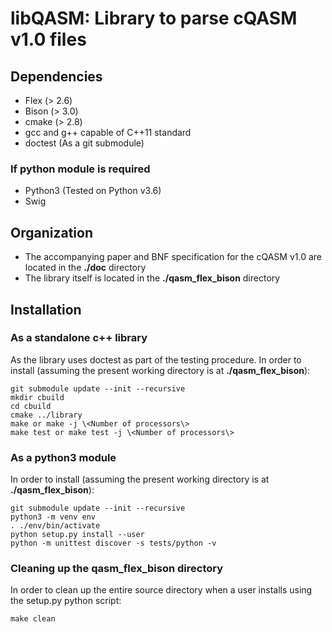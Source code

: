 # libQASM: Library to parse cQASM v1.0 files

## Dependencies
* Flex (> 2.6)
* Bison (> 3.0)
* cmake (> 2.8)
* gcc and g++ capable of C++11 standard
* doctest (As a git submodule)

### If python module is required
* Python3 (Tested on Python v3.6)
* Swig

## Organization
* The accompanying paper and BNF specification for the cQASM v1.0 are located in the **./doc** directory
* The library itself is located in the **./qasm_flex_bison** directory

## Installation

### As a standalone c++ library
As the library uses doctest as part of the testing procedure. In order to install (assuming the present working directory is at **./qasm_flex_bison**):
```
git submodule update --init --recursive
mkdir cbuild
cd cbuild
cmake ../library
make or make -j \<Number of processors\>
make test or make test -j \<Number of processors\>
```

### As a python3 module
In order to install (assuming the present working directory is at **./qasm_flex_bison**):
```
git submodule update --init --recursive
python3 -m venv env
. ./env/bin/activate
python setup.py install --user
python -m unittest discover -s tests/python -v
```

### Cleaning up the **qasm\_flex\_bison** directory
In order to clean up the entire source directory when a user installs using the setup.py python script:
```
make clean
```
